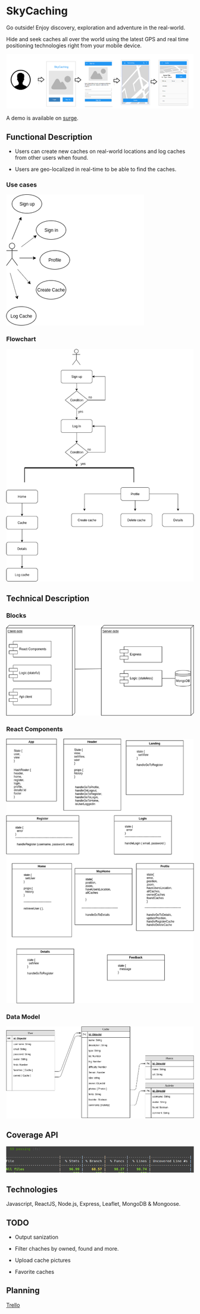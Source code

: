 # SkyCaching

Go outside! Enjoy discovery, exploration and adventure in the real-world. 

Hide and seek caches all over the world using the latest GPS and real time positioning technologies right from your mobile device.

![intro](doc/img/introduction.png)

A demo is available on [surge](https://skycaching.surge.sh).

## Functional Description

- Users can create new caches on real-world locations and log caches from other users when found.

- Users are geo-localized in real-time to be able to find the caches.

### Use cases

![cases](doc/img/use_cases.png)

### Flowchart

![use](doc/img/flow_chart.png)

## Technical Description

### Blocks

![blocks](doc/img/blocks.png)

### React Components

![compos](doc/img/react_components.png)

### Data Model

![data](doc/img/data_model.png)

## Coverage API 

![coverage](doc/img/coverage.png)

## Technologies

Javascript, ReactJS, Node.js, Express, Leaflet, MongoDB & Mongoose.

## TODO

- Output sanization

- Filter chaches by owned, found and more.

- Upload cache pictures

- Favorite caches

## Planning
[Trello](https://trello.com/b/ZlBTnNf9/skycaching-nestor) 

